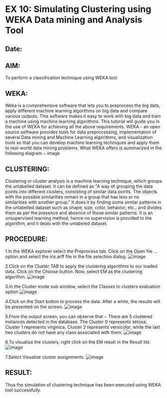 # EX 10: Simulating Clustering using WEKA Data mining and Analysis Tool

## Date:

## AIM:
To perform a classification technique using WEKA tool

## WEKA:
Weka is a comprehensive software that lets you to preprocess the big data, apply different machine learning algorithms on big data and compare various outputs. This software makes it easy to work with big data and train a machine using machine learning algorithms. This tutorial will guide you in the use of WEKA for achieving all the above requirements. WEKA - an open source software provides tools for data preprocessing, implementation of several Data mining and Machine Learning algorithms, and visualization tools so that you can develop machine learning techniques and apply them to real-world data mining problems. What WEKA offers is summarized in the following diagram −
image

## CLUSTERING:
Clustering or cluster analysis is a machine learning technique, which groups the unlabelled dataset. It can be defined as "A way of grouping the data points into different clusters, consisting of similar data points. The objects with the possible similarities remain in a group that has less or no similarities with another group." It does it by finding some similar patterns in the unlabelled dataset such as shape, size, color, behavior, etc., and divides them as per the presence and absence of those similar patterns. It is an unsupervised learning method, hence no supervision is provided to the algorithm, and it deals with the unlabeled dataset.

## PROCEDURE:

1.In the WEKA explorer select the Preprocess tab. Click on the Open file ... option and select the iris.arff file in the file selection dialog.
![image](https://github.com/Yuvaranithulasingam/EX-10-Simulating-Clustering-using-WEKA-Data-mining-and-Analysis-Tool/assets/121418522/b310d508-862d-442d-8540-a82e7d02251d)

2.Click on the Cluster TAB to apply the clustering algorithms to our loaded data. Click on the Choose button. Now, select EM as the clustering algorithm.
![image](https://github.com/Yuvaranithulasingam/EX-10-Simulating-Clustering-using-WEKA-Data-mining-and-Analysis-Tool/assets/121418522/cbaef2a1-8895-4bd0-87c9-67e34512cb9e)

3.In the Cluster mode sub window, select the Classes to clusters evaluation option
![image](https://github.com/Yuvaranithulasingam/EX-10-Simulating-Clustering-using-WEKA-Data-mining-and-Analysis-Tool/assets/121418522/a27d9feb-d22e-4e6d-99c8-fd4b680ec3c7)

4.Click on the Start button to process the data. After a while, the results will be presented on the screen.
![image](https://github.com/Yuvaranithulasingam/EX-10-Simulating-Clustering-using-WEKA-Data-mining-and-Analysis-Tool/assets/121418522/9ba5a2cf-cb2f-4158-a263-7a51870837da)

5.From the output screen, you can observe that − There are 5 clustered instances detected in the database. The Cluster 0 represents setosa, Cluster 1 represents virginica, Cluster 2 represents versicolor, while the last two clusters do not have any class associated with them.
![image](https://github.com/Yuvaranithulasingam/EX-10-Simulating-Clustering-using-WEKA-Data-mining-and-Analysis-Tool/assets/121418522/dcb71e41-9679-47dc-9efd-cbb036c4474c)

6.To visualize the clusters, right click on the EM result in the Result list.
![image](https://github.com/Yuvaranithulasingam/EX-10-Simulating-Clustering-using-WEKA-Data-mining-and-Analysis-Tool/assets/121418522/66f119f8-d3f5-40b9-ae5c-f18974c9d699)

7.Select Visualize cluster assignments.
![image](https://github.com/Yuvaranithulasingam/EX-10-Simulating-Clustering-using-WEKA-Data-mining-and-Analysis-Tool/assets/121418522/b63b8e58-f8d0-4c94-b44d-ca5a2f7970fd)

## RESULT:
Thus the simulation of clustering technique has been executed using WEKA tool successfully.

